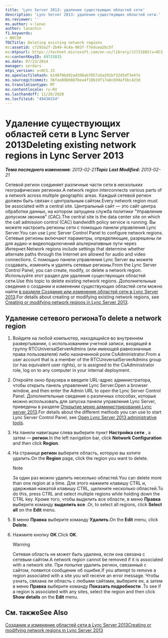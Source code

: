 ```yaml
---
title: 'Lync Server 2013: удаление существующих областей сети'
description: 'Lync Server 2013: удаление существующих областей сети.'
ms.reviewer: ''
ms.author: v-lanac
author: lanachin
f1.keywords:
- NOCSH
TOCTitle: Deleting existing network regions
ms:assetid: c7293a2f-2b49-4c4a-903f-f7edcea2bc5f
ms:mtpsurl: https://technet.microsoft.com/en-us/library/JJ721882(v=OCS.15)
ms:contentKeyID: 49733815
ms.date: 07/23/2014
manager: serdars
mtps_version: v=OCS.15
ms.openlocfilehash: b148f0bd92ad398ab7057a5a291bf3245df3e47e
ms.sourcegitcommit: 36fee89bb887bea4f18b19f17a8c69daf5bc423d
ms.translationtype: MT
ms.contentlocale: ru-RU
ms.lasthandoff: 11/26/2020
ms.locfileid: "49430324"
---
```

# <a name="deleting-existing-network-regions-in-lync-server-2013"></a><span data-ttu-id="b472c-103">Удаление существующих областей сети в Lync Server 2013</span><span class="sxs-lookup"><span data-stu-id="b472c-103">Deleting existing network regions in Lync Server 2013</span></span>

<div data-xmlns="http://www.w3.org/1999/xhtml">

<div class="topic" data-xmlns="http://www.w3.org/1999/xhtml" data-msxsl="urn:schemas-microsoft-com:xslt" data-cs="https://msdn.microsoft.com/">

<div data-asp="https://msdn2.microsoft.com/asp">



</div>

<div id="mainSection">

<div id="mainBody"><span data-ttu-id="b472c-104">

<span> </span></span><span class="sxs-lookup"><span data-stu-id="b472c-104">

<span> </span></span></span>

<span data-ttu-id="b472c-105">_**Тема последнего изменения:** 2013-02-21_</span><span class="sxs-lookup"><span data-stu-id="b472c-105">_**Topic Last Modified:** 2013-02-21_</span></span>

<span data-ttu-id="b472c-106">Сетевой регион соединяет различные части сети в нескольких географических регионах.</span><span class="sxs-lookup"><span data-stu-id="b472c-106">A network region interconnects various parts of a network across multiple geographic areas.</span></span> <span data-ttu-id="b472c-107">Каждый сетевой регион должен быть связан с центральным сайтом.</span><span class="sxs-lookup"><span data-stu-id="b472c-107">Every network region must be associated with a central site.</span></span> <span data-ttu-id="b472c-108">Центральный сайт — это сайт центра обработки данных, на котором запущена служба политики "Управление допуском звонков" (CAC).</span><span class="sxs-lookup"><span data-stu-id="b472c-108">The central site is the data center site on which the call admission control (CAC) bandwidth policy service is running.</span></span> <span data-ttu-id="b472c-109">Вы можете настроить регионы сети с помощью панели управления Lync Server.</span><span class="sxs-lookup"><span data-stu-id="b472c-109">You can use Lync Server Control Panel to configure network regions.</span></span> <span data-ttu-id="b472c-110">Сетевые регионы включают параметры, определяющие, разрешены ли для аудио-и видеоподключений альтернативные пути через Интернет.</span><span class="sxs-lookup"><span data-stu-id="b472c-110">Network regions include settings that determine whether alternate paths through the Internet are allowed for audio and video connections.</span></span> <span data-ttu-id="b472c-111">С помощью панели управления Lync Server вы можете создавать, изменять и удалять сетевые регионы.</span><span class="sxs-lookup"><span data-stu-id="b472c-111">From the Lync Server Control Panel, you can create, modify, or delete a network region.</span></span> <span data-ttu-id="b472c-112">Используйте этот раздел для удаления существующих областей сети.</span><span class="sxs-lookup"><span data-stu-id="b472c-112">Use this topic to delete existing network regions.</span></span> <span data-ttu-id="b472c-113">Дополнительные сведения о создании и изменении существующих областей сети можно найти [в разделе Создание или изменение областей сети в Lync Server 2013](lync-server-2013-creating-or-modifying-network-regions.md).</span><span class="sxs-lookup"><span data-stu-id="b472c-113">For details about creating or modifying existing network regions, see [Creating or modifying network regions in Lync Server 2013](lync-server-2013-creating-or-modifying-network-regions.md).</span></span>

<div>

## <a name="to-delete-a-network-region"></a><span data-ttu-id="b472c-114">Удаление сетевого региона</span><span class="sxs-lookup"><span data-stu-id="b472c-114">To delete a network region</span></span>

1.  <span data-ttu-id="b472c-115">Войдите на любой компьютер, находящийся во внутреннем развертывании, с использованием учетной записи, входящей в группу RTCUniversalServerAdmins (или имеющей равнозначные права пользователя) либо назначенной роли CsAdministrator.</span><span class="sxs-lookup"><span data-stu-id="b472c-115">From a user account that is a member of the RTCUniversalServerAdmins group (or has equivalent user rights), or is assigned to the CsAdministrator role, log on to any computer in your internal deployment.</span></span>

2.  <span data-ttu-id="b472c-116">Откройте окно браузера и введите URL-адрес администратора, чтобы открыть панель управления Lync Server.</span><span class="sxs-lookup"><span data-stu-id="b472c-116">Open a browser window, and then enter the Admin URL to open the Lync Server Control Panel.</span></span> <span data-ttu-id="b472c-117">Дополнительные сведения о различных способах, которые можно использовать для запуска панели управления Lync Server, приведены в разделе [Открытие меню администрирования Lync server 2013](lync-server-2013-open-lync-server-administrative-tools.md).</span><span class="sxs-lookup"><span data-stu-id="b472c-117">For details about the different methods you can use to start Lync Server Control Panel, see [Open Lync Server 2013 administrative tools](lync-server-2013-open-lync-server-administrative-tools.md).</span></span>

3.  <span data-ttu-id="b472c-118">На панели навигации слева выберите пункт **Настройка сети** , а затем — **регион**.</span><span class="sxs-lookup"><span data-stu-id="b472c-118">In the left navigation bar, click **Network Configuration** and then click **Region**.</span></span>

4.  <span data-ttu-id="b472c-119">На странице **регион** выберите область, которую вы хотите удалить.</span><span class="sxs-lookup"><span data-stu-id="b472c-119">On the **Region** page, click the region you want to delete.</span></span>
    
    <div>
    

    > [!NOTE]  
    > <span data-ttu-id="b472c-120">За один раз можно удалить несколько областей.</span><span class="sxs-lookup"><span data-stu-id="b472c-120">You can delete more than one region at a time.</span></span> <span data-ttu-id="b472c-121">Для этого нажмите клавишу CTRL и, удерживая нажатой клавишу CTRL, щелкните несколько областей.</span><span class="sxs-lookup"><span data-stu-id="b472c-121">To do this, press CTRL and select multiple regions while holding down the CTRL key.</span></span> <span data-ttu-id="b472c-122">Кроме того, чтобы выделить все области, в меню <STRONG>Правка</STRONG> выберите команду <STRONG>выделить все</STRONG> .</span><span class="sxs-lookup"><span data-stu-id="b472c-122">Or, to select all regions, click <STRONG>Select all</STRONG> on the <STRONG>Edit</STRONG> menu.</span></span>

    
    </div>

5.  <span data-ttu-id="b472c-123">В меню **Правка** выберите команду **Удалить**.</span><span class="sxs-lookup"><span data-stu-id="b472c-123">On the **Edit** menu, click **Delete**.</span></span>

6.  <span data-ttu-id="b472c-124">Нажмите кнопку **ОК**.</span><span class="sxs-lookup"><span data-stu-id="b472c-124">Click **OK**.</span></span>
    
    <div>
    

    > [!WARNING]  
    > <span data-ttu-id="b472c-125">Сетевая область не может быть удалена, если она связана с сетевым сайтом.</span><span class="sxs-lookup"><span data-stu-id="b472c-125">A network region cannot be removed if it is associated with a network site.</span></span> <span data-ttu-id="b472c-126">При попытке удалить регион, связанный с сайтом, появится сообщение об ошибке.</span><span class="sxs-lookup"><span data-stu-id="b472c-126">If you attempt to remove a region associated with a site you will receive an error message.</span></span> <span data-ttu-id="b472c-127">Чтобы узнать, связана ли область с любыми сайтами, выберите ее, а затем в меню <STRONG>Правка</STRONG> выберите команду <STRONG>Показать подробности</STRONG> .</span><span class="sxs-lookup"><span data-stu-id="b472c-127">To see if a region is associated with any sites, select the region and then click <STRONG>Show details</STRONG> on the <STRONG>Edit</STRONG> menu.</span></span>

    
    </div>

</div>

<div>

## <a name="see-also"></a><span data-ttu-id="b472c-128">См. также</span><span class="sxs-lookup"><span data-stu-id="b472c-128">See Also</span></span>


[<span data-ttu-id="b472c-129">Создание и изменение областей сети в Lync Server 2013</span><span class="sxs-lookup"><span data-stu-id="b472c-129">Creating or modifying network regions in Lync Server 2013</span></span>](lync-server-2013-creating-or-modifying-network-regions.md)  
  

<span data-ttu-id="b472c-130"></div>

</div>

<span> </span>

</div>

</div>

</span><span class="sxs-lookup"><span data-stu-id="b472c-130"></div>

</div>

<span> </span>

</div>

</div>

</span></span></div>

